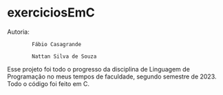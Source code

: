 # exerciciosEmC

Autoria:    
            
            Fábio Casagrande

            Nattan Silva de Souza

Esse projeto foi todo o progresso da disciplina de Linguagem de Programação no meus tempos de faculdade, segundo semestre de 2023.
Todo o código foi feito em C.
